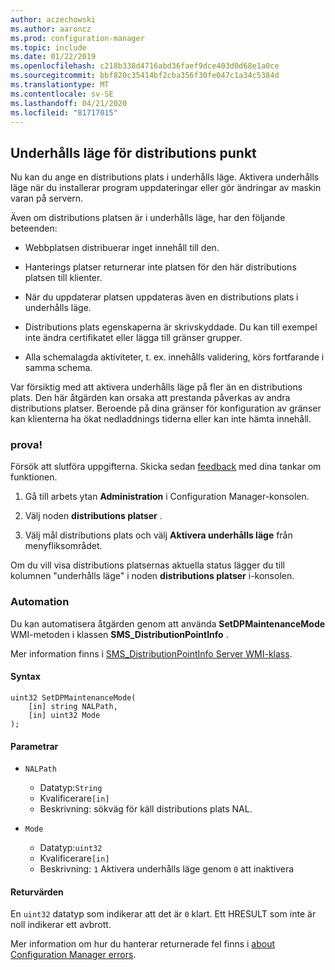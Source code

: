 ```yaml
---
author: aczechowski
ms.author: aaroncz
ms.prod: configuration-manager
ms.topic: include
ms.date: 01/22/2019
ms.openlocfilehash: c218b338d4716abd36faef9dce403d0d68e1a0ce
ms.sourcegitcommit: bbf820c35414bf2cba356f30fe047c1a34c5384d
ms.translationtype: MT
ms.contentlocale: sv-SE
ms.lasthandoff: 04/21/2020
ms.locfileid: "81717015"
---
```

## <a name="distribution-point-maintenance-mode"></a><a name="bkmk_dpmaint"></a>Underhålls läge för distributions punkt 
<!--3555754-->

Nu kan du ange en distributions plats i underhålls läge. Aktivera underhålls läge när du installerar program uppdateringar eller gör ändringar av maskin varan på servern.

Även om distributions platsen är i underhålls läge, har den följande beteenden: 

- Webbplatsen distribuerar inget innehåll till den.  

- Hanterings platser returnerar inte platsen för den här distributions platsen till klienter. 

- När du uppdaterar platsen uppdateras även en distributions plats i underhålls läge. 

- Distributions plats egenskaperna är skrivskyddade. Du kan till exempel inte ändra certifikatet eller lägga till gränser grupper.  

- Alla schemalagda aktiviteter, t. ex. innehålls validering, körs fortfarande i samma schema. 

Var försiktig med att aktivera underhålls läge på fler än en distributions plats. Den här åtgärden kan orsaka att prestanda påverkas av andra distributions platser. Beroende på dina gränser för konfiguration av gränser kan klienterna ha ökat nedladdnings tiderna eller kan inte hämta innehåll. 


### <a name="try-it-out"></a>prova!

Försök att slutföra uppgifterna. Skicka sedan [feedback](../../../../understand/find-help.md#product-feedback) med dina tankar om funktionen.

1. Gå till arbets ytan **Administration** i Configuration Manager-konsolen.  

2. Välj noden **distributions platser** .  

3. Välj mål distributions plats och välj **Aktivera underhålls läge** från menyfliksområdet.  

Om du vill visa distributions platsernas aktuella status lägger du till kolumnen "underhålls läge" i noden **distributions platser** i-konsolen. 


### <a name="automation"></a>Automation

Du kan automatisera åtgärden genom att använda **SetDPMaintenanceMode** WMI-metoden i klassen **SMS_DistributionPointInfo** . 

Mer information finns i [SMS_DistributionPointInfo Server WMI-klass](../../../../../develop/reference/core/servers/configure/sms_distributionpointinfo-server-wmi-class.md). 

#### <a name="syntax"></a>Syntax

``` MOF
uint32 SetDPMaintenanceMode(
    [in] string NALPath, 
    [in] uint32 Mode
);
```

#### <a name="parameters"></a>Parametrar  
- `NALPath`  
    - Datatyp:`String`  
    - Kvalificerare`[in]`  
    - Beskrivning: sökväg för käll distributions plats NAL.  

- `Mode`  
    - Datatyp:`uint32` 
    - Kvalificerare`[in]`  
    - Beskrivning: `1` Aktivera underhålls läge genom `0` att inaktivera  

#### <a name="return-values"></a>Returvärden  
En `uint32` datatyp som indikerar att det är `0` klart. Ett HRESULT som inte är noll indikerar ett avbrott.  

Mer information om hur du hanterar returnerade fel finns i [about Configuration Manager errors](../../../../../develop/core/understand/about-configuration-manager-errors.md).  


